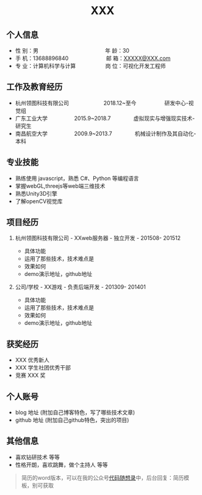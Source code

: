  <center>
     <h1>XXX</h1>
 </center>

## 个人信息 

* 性 别：男&emsp;&emsp;&emsp;&emsp;&emsp;&emsp;&emsp;&emsp;&emsp;&emsp;&emsp;&emsp;&ensp;年 龄：30  
* 手 机：13688896840 &emsp;&emsp;&emsp;&emsp;&emsp;&emsp;&ensp;  邮 箱：XXXXX@XXX.com    
* 专 业：计算机科学与计算 &emsp;&emsp;&emsp;&emsp;&emsp; 岗 位：可视化开发工程师

## 工作及教育经历

* 杭州领图科技有限公司&emsp;&emsp;&emsp;&emsp;&emsp;&emsp;&ensp;2018.12~至今&emsp;&emsp;&emsp;&emsp;&emsp; 研发中心-视觉组
* 广东工业大学&emsp;&emsp;&emsp;&emsp;&emsp;2015.9~2018.7&emsp;&emsp;&emsp;&emsp; 虚拟现实与增强现实技术-研究生         
* 南昌航空大学&emsp;&emsp;&emsp;&emsp;&emsp;2009.9~2013.7&emsp;&emsp;&emsp;&emsp; 机械设计制作及其自动化-本科  

## 专业技能

* 熟练使用 javascript，熟悉 C#、Python 等编程语言
* 掌握webGL,threejs等web端三维技术
* 熟悉Unity3D引擎
* 了解openCV视觉库

## 项目经历

1. 杭州领图科技有限公司 - XXweb服务器 - 独立开发 - 201508- 201512 
    * 具体功能 
    * 运用了那些技术，技术难点是
    * 效果如何
    * demo演示地址，github地址 

2. 公司/学校 - XX游戏 - 负责后端开发 - 201309- 201401 
    * 具体功能 
    * 运用了那些技术，技术难点是
    * 效果如何
    * demo演示地址，github地址 

## 获奖经历
* XXX 优秀新人
* XXX 学生社团优秀干部
* 竞赛 XXX 奖

## 个人账号 
* blog 地址 (附加自己博客特色，写了哪些技术文章)
* github 地址 (附加自己github特色，突出的项目)

## 其他信息 
* 喜欢钻研技术 等等
* 性格开朗，喜欢跳舞，做个主持人 等等 

> 简历的word版本，可以在我的公众号[代码随想录](https://img-blog.csdnimg.cn/20200815195519696.png)中，后台回复：简历模板，别可获取




